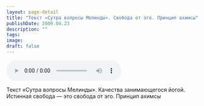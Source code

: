 ```yaml
---
layout: page-detail
title: "Текст «Сутра вопросы Мелинды». Свобода от эго. Принцип ахимсы"
publishDate: 2009.04.23
description: ""
tags:
image:
draft: false
---
```


<audio title="2009.04.23 - Текст «Сутра вопросы Мелинды». Свобода от эго. Принцип ахимсы.mp3" src="/upload/iblock/bb0/bb0265845a7398c8fa080efc176c2cb5.mp3" controls=""></audio>

 Текст «Сутра вопросы Мелинды». Качества занимающегося йогой.   
 Истинная свобода — это свобода от эго. Принцип ахимсы   

  
